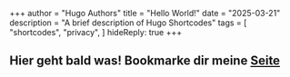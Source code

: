 +++
author = "Hugo Authors"
title = "Hello World!"
date = "2025-03-21"
description = "A brief description of Hugo Shortcodes"
tags = [
    "shortcodes",
    "privacy",
]
hideReply: true
+++

Hier geht bald was!
Bookmarke dir meine [Seite](https://xeyo.pl)
---